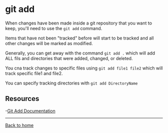 # git add

When changes have been made inside a git repository that you want to keep, you'll need to use the `git add` command.

Items that have not been "tracked" before will start to be tracked and all other changes will be marked as modified.

Generally, you can get away with the command `git add .` which will add ALL fils and directories that were added, changed, or deleted.

You cna track changes to specific files using `git add file1 file2` which will track specific file1 and file2.

You can specify tracking directories with `git add DirectoryName`

## Resources

-[Git Add Documentation](https://git-scm.com/docs/git-add)

---

[Back to home](../README.md)